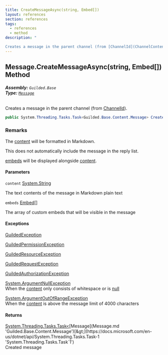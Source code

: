 ```yaml
---
title: CreateMessageAsync(string, Embed[])
layout: references
section: references
tags:
  - references
  - method
description: "

Creates a message in the parent channel (from [ChannelId](ChannelContent_TId,TServer_.ChannelId.md 'Guilded.Base.Content.ChannelContent<TId,TServer>.ChannelId'))."
---
```


## Message.CreateMessageAsync(string, Embed[]) Method
###### **Assembly:** `Guilded.Base`<br/>**Type:** [`Message`](Message.md 'Guilded.Base.Content.Message')

Creates a message in the parent channel (from [ChannelId](ChannelContent_TId,TServer_.ChannelId.md 'Guilded.Base.Content.ChannelContent<TId,TServer>.ChannelId')).

```csharp
public System.Threading.Tasks.Task<Guilded.Base.Content.Message> CreateMessageAsync(string content, params Guilded.Base.Embeds.Embed[] embeds);
```

### Remarks
  
The [content](Message.CreateMessageAsync(string,Embed[]).md#Guilded.Base.Content.Message.CreateMessageAsync(string,Guilded.Base.Embeds.Embed[]).content 'Guilded.Base.Content.Message.CreateMessageAsync(string, Guilded.Base.Embeds.Embed[]).content') will be formatted in Markdown.  
  
This does not automatically include the message in the reply list.  
  
[embeds](Message.CreateMessageAsync(string,Embed[]).md#Guilded.Base.Content.Message.CreateMessageAsync(string,Guilded.Base.Embeds.Embed[]).embeds 'Guilded.Base.Content.Message.CreateMessageAsync(string, Guilded.Base.Embeds.Embed[]).embeds') will be displayed alongside [content](Message.CreateMessageAsync(string,Embed[]).md#Guilded.Base.Content.Message.CreateMessageAsync(string,Guilded.Base.Embeds.Embed[]).content 'Guilded.Base.Content.Message.CreateMessageAsync(string, Guilded.Base.Embeds.Embed[]).content').
#### Parameters

<a name='Guilded.Base.Content.Message.CreateMessageAsync(string,Guilded.Base.Embeds.Embed[]).content'></a>

`content` [System.String](https://docs.microsoft.com/en-us/dotnet/api/System.String 'System.String')

The text contents of the message in Markdown plain text

<a name='Guilded.Base.Content.Message.CreateMessageAsync(string,Guilded.Base.Embeds.Embed[]).embeds'></a>

`embeds` [Embed](Embed.md 'Guilded.Base.Embeds.Embed')[[]](https://docs.microsoft.com/en-us/dotnet/api/System.Array 'System.Array')

The array of custom embeds that will be visible in the message

#### Exceptions

[GuildedException](GuildedException.md 'Guilded.Base.GuildedException')

[GuildedPermissionException](GuildedPermissionException.md 'Guilded.Base.GuildedPermissionException')

[GuildedResourceException](GuildedResourceException.md 'Guilded.Base.GuildedResourceException')

[GuildedRequestException](GuildedRequestException.md 'Guilded.Base.GuildedRequestException')

[GuildedAuthorizationException](GuildedAuthorizationException.md 'Guilded.Base.GuildedAuthorizationException')

[System.ArgumentNullException](https://docs.microsoft.com/en-us/dotnet/api/System.ArgumentNullException 'System.ArgumentNullException')  
When the [content](Message.CreateMessageAsync(string,Embed[]).md#Guilded.Base.Content.Message.CreateMessageAsync(string,Guilded.Base.Embeds.Embed[]).content 'Guilded.Base.Content.Message.CreateMessageAsync(string, Guilded.Base.Embeds.Embed[]).content') only consists of whitespace or is [null](https://docs.microsoft.com/en-us/dotnet/csharp/language-reference/keywords/null 'https://docs.microsoft.com/en-us/dotnet/csharp/language-reference/keywords/null')

[System.ArgumentOutOfRangeException](https://docs.microsoft.com/en-us/dotnet/api/System.ArgumentOutOfRangeException 'System.ArgumentOutOfRangeException')  
When the [content](Message.CreateMessageAsync(string,Embed[]).md#Guilded.Base.Content.Message.CreateMessageAsync(string,Guilded.Base.Embeds.Embed[]).content 'Guilded.Base.Content.Message.CreateMessageAsync(string, Guilded.Base.Embeds.Embed[]).content') is above the message limit of 4000 characters

#### Returns
[System.Threading.Tasks.Task&lt;](https://docs.microsoft.com/en-us/dotnet/api/System.Threading.Tasks.Task-1 'System.Threading.Tasks.Task`1')[Message](Message.md 'Guilded.Base.Content.Message')[&gt;](https://docs.microsoft.com/en-us/dotnet/api/System.Threading.Tasks.Task-1 'System.Threading.Tasks.Task`1')  
Created message